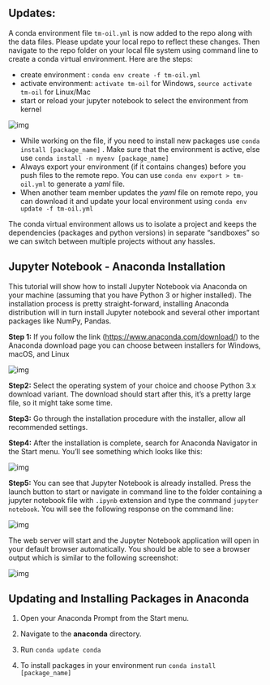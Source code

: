## Updates:

A conda environment file `tm-oil.yml` is now added to the repo along with the data files.  Please update your local repo to reflect these changes. Then navigate to the repo folder on your local file system using command line to create a conda virtual environment. Here are the steps:

- create environment : `conda env create -f tm-oil.yml`
- activate environment: `activate tm-oil` for Windows, `source activate tm-oil` for Linux/Mac
- start or reload your jupyter notebook to select the environment from kernel  

![img](https://image.ibb.co/iVfedV/kernel-env.jpg)

- While working on the file, if you need to install new packages use  `conda install [package_name]` . Make sure that the environment is active, else use `conda install -n myenv [package_name]`
- Always export your environment (if it contains changes) before you push files to the remote repo. You can use `conda env export > tm-oil.yml` to generate a *yaml* file. 
- When another team member updates the *yaml* file on remote repo, you can download it and update your local environment using `conda env update -f tm-oil.yml` 

The conda virtual environment allows us to isolate a project and keeps the dependencies (packages and python versions) in separate “sandboxes” so we can switch between multiple projects without any hassles. 



## Jupyter Notebook - Anaconda Installation

This tutorial will show how to install Jupyter Notebook via Anaconda on your machine (assuming that you have Python 3 or higher installed). The installation process is pretty straight-forward, installing Anaconda  distribution will in turn install  Jupyter notebook and several other important packages like NumPy, Pandas.



**Step 1:** If you follow the link (<https://www.anaconda.com/download/>) to the Anaconda download page you can choose between installers for Windows, macOS, and Linux

![img](https://cdn-images-1.medium.com/max/800/0*TmfU90PgHumYYsTI.png)



**Step2:** Select the operating system of your choice and choose Python 3.x download variant. The download should start after this, it’s a pretty large file, so it might take some time.

**Step3:** Go through the installation procedure with the installer, allow all recommended settings.

**Step4:** After the installation is complete, search for Anaconda Navigator in the Start menu. You’ll see something which looks like this:

![img](https://cdn-images-1.medium.com/max/2000/1*8VwF5RUh4vEf4FfrKMw7qg.png)



**Step5:** You can see that Jupyter Notebook is already installed. Press the launch button to start or navigate in command line to the folder containing a jupyter notebook file with `.ipynb` extension and type the command `jupyter notebook`. You will see the following response on the command line:

![img](https://cdn-images-1.medium.com/max/800/0*DEAK_sdiIeXHAKpu.png)



The web server will start and the Jupyter Notebook application will open in your default browser automatically. You should be able to see a browser output which is similar to the following screenshot:

![img](https://cdn-images-1.medium.com/max/800/0*1ld_s2rVcaBV4qz3.png)



## Updating and Installing Packages in Anaconda

1. Open your Anaconda Prompt from the Start menu.

2. Navigate to the **anaconda** directory.

3. Run `conda update conda`

4. To install packages in your environment run `conda install [package_name]`
